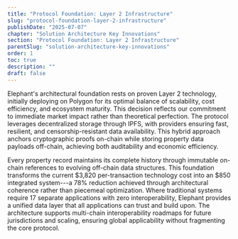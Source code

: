 ```yaml
---
title: "Protocol Foundation: Layer 2 Infrastructure"
slug: "protocol-foundation-layer-2-infrastructure"
publishDate: "2025-07-07"
chapter: "Solution Architecture Key Innovations"
section: "Protocol Foundation: Layer 2 Infrastructure"
parentSlug: "solution-architecture-key-innovations"
order: 1
toc: true
description: ""
draft: false
---
```


Elephant's architectural foundation rests on proven Layer 2 technology,
initially deploying on Polygon for its optimal balance of scalability, cost
efficiency, and ecosystem maturity. This decision reflects our commitment to
immediate market impact rather than theoretical perfection. The protocol
leverages decentralized storage through IPFS, with providers ensuring fast,
resilient, and censorship-resistant data availability. This hybrid approach
anchors cryptographic proofs on-chain while storing property data payloads
off-chain, achieving both auditability and economic efficiency.

Every property record maintains its complete history through immutable on-chain
references to evolving off-chain data structures. This foundation transforms the
current \$3,820 per-transaction technology cost into an \$850 integrated
system---a 78% reduction achieved through architectural coherence rather than
piecemeal optimization. Where traditional systems require 17 separate
applications with zero interoperability, Elephant provides a unified data layer
that all applications can trust and build upon. The architecture supports
multi-chain interoperability roadmaps for future jurisdictions and scaling,
ensuring global applicability without fragmenting the core protocol.
